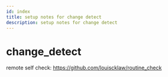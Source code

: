 ```yaml
---
id: index
title: setup notes for change detect
description: setup notes for change detect
---
```


# change_detect

remote self check: https://github.com/louiscklaw/routine_check
